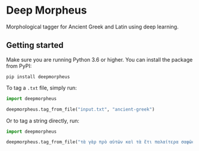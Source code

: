 # Deep Morpheus
Morphological tagger for Ancient Greek and Latin using deep learning.

## Getting started
Make sure you are running Python 3.6 or higher. You can install the package from PyPI:

```shell
pip install deepmorpheus
```

To tag a `.txt` file, simply run:

```python
import deepmorpheus

deepmorpheus.tag_from_file("input.txt", "ancient-greek")
```

Or to tag a string directly, run:
```python
import deepmorpheus

deepmorpheus.tag_from_file("τὰ γὰρ πρὸ αὐτῶν καὶ τὰ ἔτι παλαίτερα σαφῶς μὲν εὑρεῖν διὰ χρόνου πλῆθος ἀδύνατα ἦν", "ancient-greek")
```